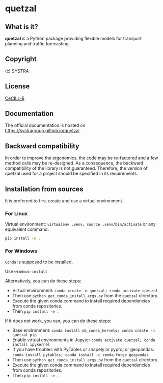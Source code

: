 # quetzal
## What is it?
**quetzal** is a Python package providing flexible models for transport planning and traffic forecasting.
## Copyright 
(c) SYSTRA
## License
[CeCILL-B](LICENSE.md)
## Documentation
The official documentation is hosted on https://systragroup.github.io/quetzal
## Backward compatibility
In order to improve the ergonomics, the code may be re-factored and a few method calls may be re-designed. As a consequence, the backward compatibility of the library is not guaranteed. Therefore, the version of quetzal used for a project should be specified in its requirements. 
## Installation from sources
It is preferred to first create and use a virtual environment.
### For Linux
Virtual environment: `virtualenv .venv; source .venv/bin/activate` or any equivalent command.

```bash
pip install -e .
```
### For Windows
`Conda` is supposed to be installed.

Use `windows-install`

Alternatively, you can do these steps:
- Virtual environment: `conda create -n quetzal; conda activate quetzal`
- Then use `python get_conda_install_args.py` from the `quetzal` directory.
- Execute the given conda command to install required dependencies from conda repositories.
- Then `pip install -e .`

If it does not work, you can, you can do these steps:
- Base environment: `conda install nb_conda_kernels; conda create -n quetzal pip`
- Enable virtual environments in Jupyter `conda activate quetzal; conda install ipykernel`
- If you have troubles with PyTables or shapely or pyproj or geopandas: `conda install pytables; conda install -c conda-forge geopandas`
- Then use `python get_conda_install_args.py` from the `quetzal` directory.
- Execute the given conda command to install required dependencies from conda repositories.
- Then `pip install -e .`


